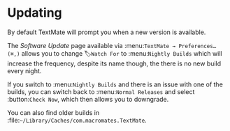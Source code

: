 # Updating

By default TextMate will prompt you when a new version is available.

The _Software Update_ page available via :menu:`TextMate → Preferences… (⌘,)` allows you to change :label:`Watch For` to :menu:`Nightly Builds` which will increase the frequency, despite its name though, the there is no new build every night.

If you switch to :menu:`Nightly Builds` and there is an issue with one of the builds, you can switch back to :menu:`Normal Releases` and select :button:`Check Now`, which then allows you to downgrade.

You can also find older builds in :file:`~/Library/Caches/com.macromates.TextMate`.

